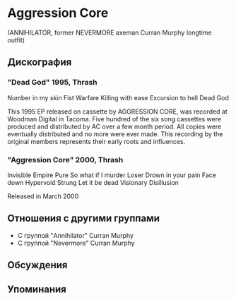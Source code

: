 # Aggression Core

(ANNIHILATOR, former NEVERMORE axeman Curran Murphy longtime outfit)

## Дискография

### "Dead God" 1995, Thrash

Number in my skin 
Fist 
Warfare
Killing with ease 
Excursion to hell 
Dead God

This 1995 EP released on cassette by AGGRESSION CORE, was recorded at Woodman Digital in Tacoma. Five hundred of the six song cassettes were produced  and distributed by AC over a few month period. All copies were eventually distributed and no more were ever made. This recording by the original members represents their early roots and influences. 

### "Aggression Core" 2000, Thrash

Invisible Empire 
Pure 
So what if I murder 
Loser
Drown in your pain 
Face down 
Hypervoid 
Strung
Let it be dead 
Visionary 
Disillusion


Released in March 2000



## Отношения с другими группами

* C группой "Annihilator" Curran Murphy
* C группой "Nevermore" Curran Murphy

## Обсуждения


## Упоминания


